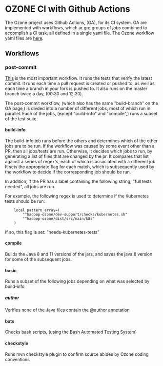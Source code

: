 # OZONE CI with Github Actions

The Ozone project uses Github Actions, (GA), for its CI system.  GA are implemented with workflows, which ar gre groups of *jobs* combined to accomplish a CI task, all defined in a single yaml file.  The Ozone workflow yaml files are [here](./workflows).  

## Workflows

### post-commit
[This](./workflows/post-commit.yml) is the most important workflow.  It runs the tests that verify the latest commit.  It runs each time a pull request is created or pushed to, as well as each time a branch in your fork is pushed to.  It also runs on the master branch twice a day, (00:30 and 12:30).

The post-commit workflow, (which also has the name "build-branch" on the GA page,) is divded into a number of different jobs, most of which run in parallel.  Each of the jobs, (except "build-info" and "compile",) runs a subset of the test suite.

#### build-info

The build-info job runs before the others and determines which of the other jobs are to be run.  If the workflow was caused by some event other than a PR, then all jobs/tests are run.  Otherwise, it decides which jobs to run, by generating a list of files that are changed by the pr.  It compares that list against a series of regex's, each of which is associated with a different job.  It sets the appropriate flag for each match, which is subsequently used by the workflow to decide if the corresponding job should be run.

In addition, if the PR has a label containing the following string, "full tests needed", all jobs are run.

For example, the following regex is used to determine if the Kubernetes tests should be run:
```
    local pattern_array=(
        "^hadoop-ozone/dev-support/checks/kubernetes.sh"
        "^hadoop-ozone/dist/src/main/k8s"
    )
```
If so, this flag is set: "needs-kubernetes-tests"


#### compile
Builds the Java 8 and 11 versions of the jars, and saves the java 8 version for some of the subsequent jobs.

#### basic
Runs a subset of the following jobs depending on what was selected by build-info

##### author
Verifies none of the Java files contain the @author annotation

#### bats
Checks bash scripts, (using the [Bash Automated Testing System](https://github.com/sstephenson/bats))

#### checkstyle
Runs mvn checkstyle plugin to confirm source abides by Ozone coding conventions





